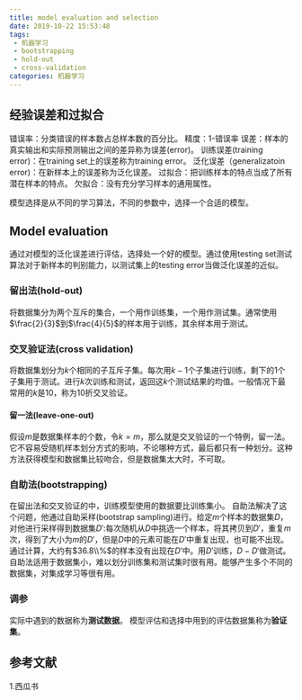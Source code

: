 ```yaml
---
title: model evaluation and selection
date: 2019-10-22 15:53:48
tags:
 - 机器学习
 - bootstrapping
 - hold-out
 - cross-validation
categories: 机器学习
---
```


## 经验误差和过拟合
错误率：分类错误的样本数占总样本数的百分比。
精度：1-错误率
误差：样本的真实输出和实际预测输出之间的差异称为误差(error)。
训练误差(training error)：在training set上的误差称为training error。
泛化误差（generalizatoin error)：在新样本上的误差称为泛化误差。
过拟合：把训练样本的特点当成了所有潜在样本的特点。
欠拟合：没有充分学习样本的通用属性。

模型选择是从不同的学习算法，不同的参数中，选择一个合适的模型。

## Model evaluation
通过对模型的泛化误差进行评估，选择处一个好的模型。通过使用testing set测试算法对于新样本的判别能力，以测试集上的testing error当做泛化误差的近似。

### 留出法(hold-out)
将数据集分为两个互斥的集合，一个用作训练集，一个用作测试集。通常使用$\frac{2}{3}$到$\frac{4}{5}$的样本用于训练，其余样本用于测试。

### 交叉验证法(cross validation)
将数据集划分为$k$个相同的子互斥子集。每次用$k-1$个子集进行训练，剩下的$1$个子集用于测试。进行$k$次训练和测试，返回这$k$个测试结果的均值。一般情况下最常用的$k$是$10$，称为$10$折交叉验证。

#### 留一法(leave-one-out)
假设$m$是数据集样本的个数，令$k=m$，那么就是交叉验证的一个特例，留一法。它不容易受随机样本划分方式的影响，不论哪种方式，最后都只有一种划分。这种方法获得模型和数据集比较吻合，但是数据集太大时，不可取。

### 自助法(bootstrapping)
在留出法和交叉验证的中，训练模型使用的数据要比训练集小。
自助法解决了这个问题，他通过自助采样(bootstrap sampling)进行。给定$m$个样本的数据集$D$，对他进行采样得到数据集$D'$:每次随机从$D$中挑选一个样本，将其拷贝到$D'$，重复$m$次，得到了大小为$m$的$D'$，但是$D$中的元素可能在$D'$中重复出现，也可能不出现。
通过计算，大约有$36.8\\%$的样本没有出现在$D'$中。用$D'$训练，$D-D'$做测试。
自助法适用于数据集小，难以划分训练集和测试集时很有用。能够产生多个不同的数据集，对集成学习等很有用。

### 调参
实际中遇到的数据称为**测试数据**。
模型评估和选择中用到的评估数据集称为**验证集**。

## 参考文献
1.西瓜书

